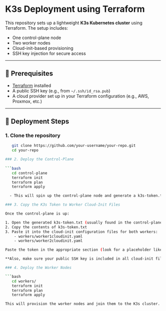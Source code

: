 # K3s Deployment using Terraform

This repository sets up a lightweight **K3s Kubernetes cluster** using Terraform. The setup includes:

- One control-plane node
- Two worker nodes
- Cloud-init-based provisioning
- SSH key injection for secure access

---

## 🔧 Prerequisites

- [Terraform](https://developer.hashicorp.com/terraform/downloads) installed
- A public SSH key (e.g., from `~/.ssh/id_rsa.pub`)
- A cloud provider set up in your Terraform configuration (e.g., AWS, Proxmox, etc.)

---

## 🚀 Deployment Steps

### 1. Clone the repository

```bash
   git clone https://github.com/your-username/your-repo.git
   cd your-repo

### 2. Deploy the Control-Plane
 
```bash
   cd control-plane
   terraform init
   terraform plan
   terraform apply

  - This will spin up the control-plane node and generate a k3s-token.txt file required for worker nodes to join the cluster.

### 3. Copy the K3s Token to Worker Cloud-Init Files

Once the control-plane is up:

1. Open the generated k3s-token.txt (usually found in the control-plane/ directory)
2. Copy the contents of k3s-token.txt
3. Paste it into the cloud-init configuration files for both workers:
    - workers/worker1cloudinit.yaml
    - workers/worker2cloudinit.yaml

Paste the token in the appropriate section (look for a placeholder like {{YOUR-K3S-TOKEN}}).

**Also, make sure your public SSH key is included in all cloud-init files (for access)**

### 4. Deploy the Worker Nodes

```bash
   cd workers/
   terraform init
   terraform plan
   terraform apply

This will provision the worker nodes and join them to the K3s cluster.


